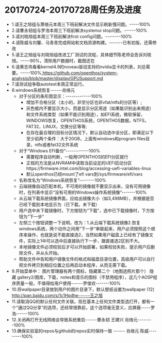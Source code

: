 # 20170724-20170728周任务及进度

- 1.请王之旭组与萧络元本周三下班前解决文件显示刷新慢问题。-----100%
- 2.请曹永韧组与罗浩本周三下班前解决systemui stop问题。------100%
- 3.请刘晓旭组本周三下班前解决first config问题。--------100%
- 4.请陈威与刘馨、马青青完成网站和文档资源构建。-------已有初版，还需修改
- 5.请王之旭组与刘晓旭组改进工厂测试的流程，具体细节陈老师会告诉刘晓旭。-----90%，清除用户数据时，截图还在
- 6.请黄志伟看看kernel4.9的noveau驱动支持的nvidia显卡的列表，刘总需要。-----100%,https://github.com/openthos/system-analysis/blob/master/display/GPUSupport.md
- 7.请测试组争取autotest本周正常运行。
- 8.windows系统恢复------肖络元
  - 对于分区的条形图显示：-------------100%
    - 增加不合格分区（太小的，非空分区也非vfat/ntfs的分区等）;
    - 灰色框内不要显示大小，而是显示分区用途（如果能识别出来用途）和文件系统类型（如果不能识别用途），如EFI系统，微软保留，WINDOWS恢复，OPENTHOS系统，OPENTHOS数据，NTFS，FAT32，LINUX，交换分区等等;
    - 在存在最合理的目标分区情况下，默认自动选中该分区，即满足以下至少前两个条件：大于20GB，上面有windows和program files目录，ntfs或者fat32文件系统
  - 对于“Windows EFI备份”------------100%
    - 需要程序自动判断，一般用OPENTHOS的EFI分区就行
    - 正规的方法是从NVRAM中读取当前设定的UEFI启动分区https://firmware.intel.com/blog/accessing-uefi-variables-linux
    - 默认openthos已经mount了efi vars到/sys/firmware/efi/vars
  - 名称改名为“Windows系统恢复”--------100%
  - 云端镜像自动匹配本机，不可用的镜像就不要显示出来，没有可用镜像时，在列表中显示“没有可用的Windows操作系统镜像”-------100%
  - 从云端下载系统镜像界面，应给出镜像大小（如3,498MB），并根据是否已经下载到本地显示为（已下载，未下载）
  - 用户选中未下载镜像时，下方按钮为“下载”，选中已下载镜像时，下方按钮为“下一步”
  - 左侧三个按钮调整一下说明，改为：1.从云端下载系统镜像2.恢复windows系统，两个动作之间用“下一步”串联起来，用户必须按照这个顺序来操作，也就是说不能直接选2，当然如果用户磁盘上已经有了镜像文件，实际上1中可以选中后直接执行下一步，跟直接选2区别不大。
  - 本地镜像文件必须校验后才可以开始部署，如果校验失败，提示用户后删除文件，并从头开始。
  - 帮助文件中告知用户镜像文件的格式和磁盘目录位置，高级用户可以自行把文件拷贝到相应位置之后再启动本程序，从而无需下载。
- 9.开始菜单中： 图片管理器有两个图标，隐藏第二个（地图选照片那个） 隐藏 gallery2/图库，下载，notes和音乐的图标（不禁用程序），这几个AOSP程序质量一般，不值得给用户使用------罗俊欢-------100%
- 10.将wallpaper目录放到用户的图片目录下，默认壁纸设置为wallpaper (12) http://pan.baidu.com/s/1c1Hqdhe------王之旭
- 11.请取消QQ的默认任何文件关联。现在基本上任何文件类型选打开，都有一个“通过QQ分享”的选项，还经常很靠前，这个选项毫无意义，应屏蔽-----罗浩------100%
- 12.关闭再打开无线网络会导致系统重启------曹永韧 王建兴 肖络元--------100%
- 13.确保实验室的repos与github的repos实时保持一致 ------ 肖络元 陈威---------100%
